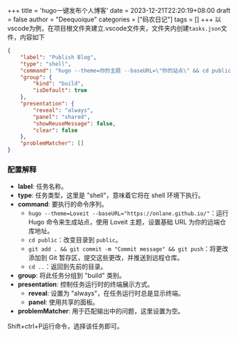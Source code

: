 +++
title = 'hugo一键发布个人博客'
date = 2023-12-21T22:20:19+08:00
draft = false
author = "Deequoique"
categories = ["码农日记"]
tags = []
+++
 以vscode为例，在项目根文件夹建立.vscode文件夹，文件夹内创建`tasks.json`文件，内容如下
<!--more-->
``` json
{
    "label": "Publish Blog",
    "type": "shell",
    "command": "hugo --theme=你的主题 --baseURL=\"你的站点\" && cd public && git add . && git commit -m \"Commit message\" && git push && cd ..",
    "group": {
        "kind": "build",
        "isDefault": true
    },
    "presentation": {
        "reveal": "always",
        "panel": "shared",
        "showReuseMessage": false,
        "clear": false
    },
    "problemMatcher": []
}
```
### 配置解释

- **label**: 任务名称。
- **type**: 任务类型，这里是 "shell"，意味着它将在 shell 环境下执行。
- **command**: 要执行的命令序列。
    - `hugo --theme=Loveit --baseURL="https://onlane.github.io/"`：运行 Hugo 命令来生成站点，使用 Loveit 主题，设置基础 URL 为你的远端仓库地址。
    - `cd public`：改变目录到 `public`。
    - `git add . && git commit -m "Commit message" && git push`：将更改添加到 Git 暂存区，提交这些更改，并推送到远程仓库。
    - `cd ..`：返回到先前的目录。
- **group**: 将此任务分组到 "build" 类别。
- **presentation**: 控制任务运行时的终端展示方式。
    - **reveal**: 设置为 "always"，在任务运行时总是显示终端。
    - **panel**: 使用共享的面板。
- **problemMatcher**: 用于匹配输出中的问题，这里设置为空。

Shift+ctrl+P运行命令，选择该任务即可。